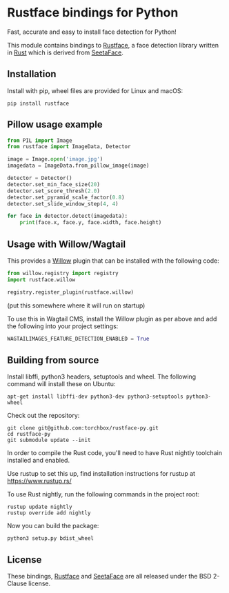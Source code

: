 # Rustface bindings for Python

Fast, accurate and easy to install face detection for Python!

This module contains bindings to [Rustface](https://github.com/atomashpolskiy/rustface),
a face detection library written in [Rust](https://www.rust-lang.org/) which is derived
from [SeetaFace](https://github.com/seetaface/SeetaFaceEngine).

## Installation

Install with pip, wheel files are provided for Linux and macOS:

    pip install rustface

## Pillow usage example

```python
from PIL import Image
from rustface import ImageData, Detector

image = Image.open('image.jpg')
imagedata = ImageData.from_pillow_image(image)

detector = Detector()
detector.set_min_face_size(20)
detector.set_score_thresh(2.0)
detector.set_pyramid_scale_factor(0.8)
detector.set_slide_window_step(4, 4)

for face in detector.detect(imagedata):
    print(face.x, face.y, face.width, face.height)
```

## Usage with Willow/Wagtail

This provides a [Willow](https://github.com/wagtail/Willow) plugin that can be installed with the following code:

```python
from willow.registry import registry
import rustface.willow

registry.register_plugin(rustface.willow)
```

(put this somewhere where it will run on startup)

To use this in Wagtail CMS, install the Willow plugin as per above and add the following into your project settings:

```python
WAGTAILIMAGES_FEATURE_DETECTION_ENABLED = True
```

## Building from source

Install libffi, python3 headers, setuptools and wheel. The following command will install these on Ubuntu:

    apt-get install libffi-dev python3-dev python3-setuptools python3-wheel

Check out the repository:

    git clone git@github.com:torchbox/rustface-py.git
    cd rustface-py
    git submodule update --init

In order to compile the Rust code, you'll need to have Rust nightly toolchain installed and enabled.

Use rustup to set this up, find installation instructions for rustup at https://www.rustup.rs/

To use Rust nightly, run the following commands in the project root:

    rustup update nightly
    rustup override add nightly

Now you can build the package:

    python3 setup.py bdist_wheel

## License

These bindings, [Rustface](https://github.com/atomashpolskiy/rustface/blob/master/LICENSE) and [SeetaFace](https://github.com/seetaface/SeetaFaceEngine/blob/master/LICENSE) are all released under the BSD 2-Clause license.
